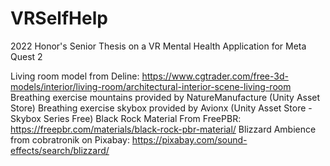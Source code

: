 # VRSelfHelp
2022 Honor's Senior Thesis on a VR Mental Health Application for Meta Quest 2

Living room model from Deline: https://www.cgtrader.com/free-3d-models/interior/living-room/architectural-interior-scene-living-room
Breathing exercise mountains provided by NatureManufacture (Unity Asset Store)
Breathing exercise skybox provided by Avionx (Unity Asset Store - Skybox Series Free)
Black Rock Material From FreePBR: https://freepbr.com/materials/black-rock-pbr-material/
Blizzard Ambience from cobratronik on Pixabay: https://pixabay.com/sound-effects/search/blizzard/
